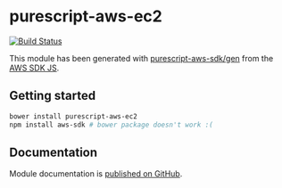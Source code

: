 # purescript-aws-ec2

[![Build Status](https://app.wercker.com/status/5909b9e96d1080804b17a28f72f87b6b/s/master)](https://app.wercker.com/project/byKey/5909b9e96d1080804b17a28f72f87b6b)

This module has been generated with [purescript-aws-sdk/gen](https://github.com/purescript-aws-sdk/gen) from the [AWS SDK JS](https://github.com/aws/aws-sdk-js).

## Getting started

```sh
bower install purescript-aws-ec2
npm install aws-sdk # bower package doesn't work :(
```

## Documentation

Module documentation is [published on GitHub](https://github.com/purescript-aws-sdk/purescript-aws-ec2/tree/master/docs).

